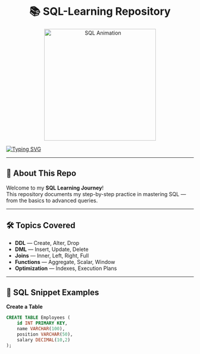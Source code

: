 <h1 align="center">📚 SQL-Learning Repository</h1>

<p align="center">
  <img src="https://media.giphy.com/media/du3J3cXyzhj75IOgvA/giphy.gif" alt="SQL Animation" width="300"/>
</p>

[![Typing SVG](https://readme-typing-svg.demolab.com?lines=Learning+SQL+Step+by+Step;Practicing+Queries+Daily;Leveling+Up+SQL+Skills)](https://git.io/typing-svg)

---

## 🚀 About This Repo
Welcome to my **SQL Learning Journey**!  
This repository documents my step-by-step practice in mastering SQL — from the basics to advanced queries.

---

## 🛠 Topics Covered
- **DDL** — Create, Alter, Drop
- **DML** — Insert, Update, Delete
- **Joins** — Inner, Left, Right, Full
- **Functions** — Aggregate, Scalar, Window
- **Optimization** — Indexes, Execution Plans

---

## 📌 SQL Snippet Examples

**Create a Table**
```sql
CREATE TABLE Employees (
    id INT PRIMARY KEY,
    name VARCHAR(100),
    position VARCHAR(50),
    salary DECIMAL(10,2)
);
